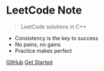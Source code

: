 # LeetCode Note

> LeetCode solutions in C++

- Consistency is the key to success
- No pains, no gains
- Practice makes perfect

[GitHub](https://github.com/Tianyijian/LeetCodeNote)
[Get Started](#LeetCodeNote)

